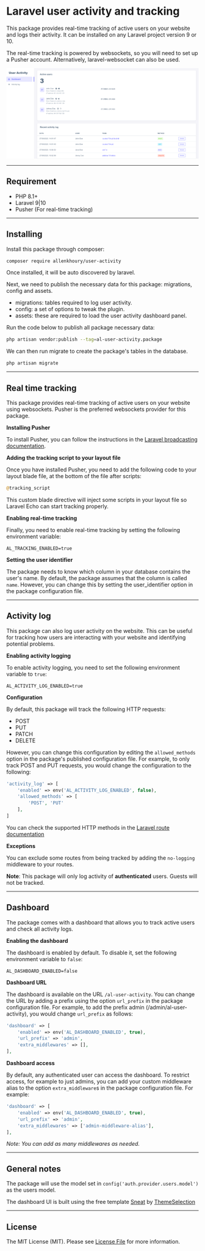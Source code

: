 # Laravel user activity and tracking
This package provides real-time tracking of active users on your website and logs their activity. It can be installed on any Laravel project version 9 or 10.

The real-time tracking is powered by websockets, so you will need to set up a Pusher account. Alternatively, laravel-websocket can also be used.

![Dashboard](public/dashboard.png)

-----

## Requirement
- PHP 8.1+
- Laravel 9|10
- Pusher (For real-time tracking)

-----

## Installing
Install this package through composer:

```bash
composer require allenkhoury/user-activity
```

Once installed, it will be auto discovered by laravel.

Next, we need to publish the necessary data for this package: migrations, config and assets.
- migrations: tables required to log user activity.
- config: a set of options to tweak the plugin.
- assets: these are required to load the user activity dashboard panel.

Run the code below to publish all package necessary data:
```bash
php artisan vendor:publish --tag=al-user-activity.package
```

We can then run migrate to create the package's tables in the database.

```bash
php artisan migrate
```

-----

## Real time tracking
This package provides real-time tracking of active users on your website using websockets. Pusher is the preferred websockets provider for this package.

**Installing Pusher**

To install Pusher, you can follow the instructions in the [Laravel broadcasting documentation](https://laravel.com/docs/8.x/broadcasting#pusher-channels).

**Adding the tracking script to your layout file**

Once you have installed Pusher, you need to add the following code to your layout blade file, at the bottom of the file after scripts:
```php
@tracking_script
```
This custom blade directive will inject some scripts in your layout file so Laravel Echo can start tracking properly.

**Enabling real-time tracking**

Finally, you need to enable real-time tracking by setting the following environment variable:
```
AL_TRACKING_ENABLED=true
```

**Setting the user identifier**

The package needs to know which column in your database contains the user's name. By default, the package assumes that the column is called `name`. However, you can change this by setting the user_identifier option in the package configuration file.

-----

## Activity log
This package can also log user activity on the website. This can be useful for tracking how users are interacting with your website and identifying potential problems.

**Enabling activity logging**

To enable activity logging, you need to set the following environment variable to `true`:
```
AL_ACTIVITY_LOG_ENABLED=true
```

**Configuration**

By default, this package will track the following HTTP requests:
- POST
- PUT
- PATCH
- DELETE

However, you can change this configuration by editing the `allowed_methods` option in the package's published configuration file. For example, to only track POST and PUT requests, you would change the configuration to the following:
```php
'activity_log' => [
    'enabled' => env('AL_ACTIVITY_LOG_ENABLED', false),
    'allowed_methods' => [
        'POST', 'PUT'
    ],
]
```

You can check the supported HTTP methods in the [Laravel route documentation](https://laravel.com/docs/10.x/routing#available-router-methods)

**Exceptions**

You can exclude some routes from being tracked by adding the `no-logging` middleware to your routes.

**Note**: This package will only log activity of **authenticated** users. Guests will not be tracked.

-----

## Dashboard
The package comes with a dashboard that allows you to track active users and check all activity logs.

**Enabling the dashboard**

The dashboard is enabled by default. To disable it, set the following environment variable to `false`:
```
AL_DASHBOARD_ENABLED=false
```

**Dashboard URL**

The dashboard is available on the URL `/al-user-activity`. You can change the URL by adding a prefix using the option `url_prefix` in the package configuration file. For example, to add the prefix admin (/admin/al-user-activity), you would change `url_prefix` as follows:
```php
'dashboard' => [
    'enabled' => env('AL_DASHBOARD_ENABLED', true),
    'url_prefix' => 'admin',
    'extra_middlewares' => [],
],
```

**Dashboard access**

By default, any authenticated user can access the dashboard. To restrict access, for example to just admins, you can add your custom middleware alias to the option `extra_middleware`s in the package configuration file. For example:
```php
'dashboard' => [
    'enabled' => env('AL_DASHBOARD_ENABLED', true),
    'url_prefix' => 'admin',
    'extra_middlewares' => ['admin-middleware-alias'],
],
```

_Note: You can add as many middlewares as needed._

-----

## General notes

The package will use the model set in `config('auth.provider.users.model')` as the users model.

The dashboard UI is built using the free template [Sneat](https://themeselection.com/item/sneat-free-bootstrap-html-admin-template/) by [ThemeSelection](https://themeselection.com/)

-----

## License
The MIT License (MIT). Please see [License File](https://github.com/.../blob/master/LICENSE.md) for more information.
